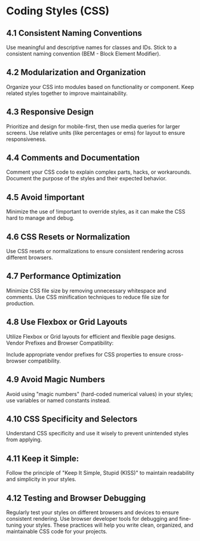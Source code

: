 # Coding Styles (CSS)

## 4.1 Consistent Naming Conventions

Use meaningful and descriptive names for classes and IDs.
Stick to a consistent naming convention (BEM - Block Element Modifier).

## 4.2 Modularization and Organization

Organize your CSS into modules based on functionality or component.
Keep related styles together to improve maintainability.

## 4.3 Responsive Design

Prioritize and design for mobile-first, then use media queries for larger screens.
Use relative units (like percentages or ems) for layout to ensure responsiveness.

## 4.4 Comments and Documentation

Comment your CSS code to explain complex parts, hacks, or workarounds.
Document the purpose of the styles and their expected behavior.

## 4.5 Avoid !important

Minimize the use of !important to override styles, as it can make the CSS hard to manage and debug.

## 4.6 CSS Resets or Normalization

Use CSS resets or normalizations to ensure consistent rendering across different browsers.

## 4.7 Performance Optimization

Minimize CSS file size by removing unnecessary whitespace and comments.
Use CSS minification techniques to reduce file size for production.

## 4.8 Use Flexbox or Grid Layouts

Utilize Flexbox or Grid layouts for efficient and flexible page designs.
Vendor Prefixes and Browser Compatibility:

Include appropriate vendor prefixes for CSS properties to ensure cross-browser compatibility.

## 4.9 Avoid Magic Numbers

Avoid using "magic numbers" (hard-coded numerical values) in your styles; use variables or named constants instead.

## 4.10 CSS Specificity and Selectors

Understand CSS specificity and use it wisely to prevent unintended styles from applying.

## 4.11 Keep it Simple:

Follow the principle of "Keep It Simple, Stupid (KISS)" to maintain readability and simplicity in your styles.

## 4.12 Testing and Browser Debugging

Regularly test your styles on different browsers and devices to ensure consistent rendering.
Use browser developer tools for debugging and fine-tuning your styles.
These practices will help you write clean, organized, and maintainable CSS code for your projects.
